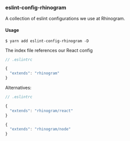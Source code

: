 ### eslint-config-rhinogram

A collection of eslint configurations we use at Rhinogram.

#### Usage
```
$ yarn add eslint-config-rhinogram -D
```

The index file references our React config
```javascript
// .eslintrc

{
  "extends": "rhinogram"
}
```

Alternatives:
```javascript
// .eslintrc

{
  "extends": "rhinogram/react"
}

{
  "extends": "rhinogram/node"
}
```